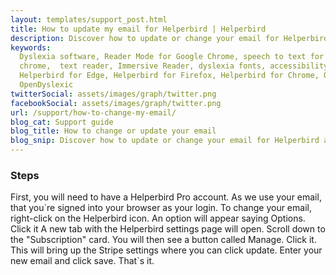 ```yaml
---
layout: templates/support_post.html
title: How to update my email for Helperbird | Helperbird
description: Discover how to update or change your email for Helperbird and Helperbird Pro.
keywords:
  Dyslexia software, Reader Mode for Google Chrome, speech to text for chrome, Text to speech for
  chrome,  text reader, Immersive Reader, dyslexia fonts, accessibility software, dyslexia software,
  Helperbird for Edge, Helperbird for Firefox, Helperbird for Chrome, Opendyslexic for Chrome,
  OpenDyslexic
twitterSocial: assets/images/graph/twitter.png
facebookSocial: assets/images/graph/twitter.png
url: /support/how-to-change-my-email/
blog_cat: Support guide
blog_title: How to change or update your email
blog_snip: Discover how to update or change your email for Helperbird and Helperbird Pro.
---
```


### Steps

First, you will need to have a Helperbird Pro account. As we use your email, that you\`re signed
into your browser as your login. To change your email, right-click on the Helperbird icon. An option
will appear saying Options. Click it A new tab with the Helperbird settings page will open. Scroll
down to the "Subscription" card. You will then see a button called Manage. Click it. This will bring
up the Stripe settings where you can click update. Enter your new email and click save. That\`s it.
